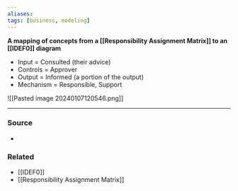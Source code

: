 ```yaml
---
aliases: 
tags: [business, modeling]
---
```

**A mapping of concepts from a [[Responsibility Assignment Matrix]] to an [[IDEF0]] diagram**

- Input = Consulted (their advice)
- Controls = Approver
- Output = Informed (a portion of the output)
- Mechanism = Responsible, Support

![[Pasted image 20240107120546.png]]

---
### Source
- 

### Related
- [[IDEF0]]
- [[Responsibility Assignment Matrix]]
 
